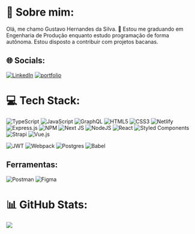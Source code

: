 # 💫 Sobre mim:
Olá, me chamo Gustavo Hernandes da Silva. 👋
Estou me graduando em Engenharia de Produção enquanto estudo programação de forma autônoma. Estou disposto a contribuir com projetos bacanas.


## 🌐 Socials:
[![LinkedIn](https://img.shields.io/badge/LinkedIn-%230077B5.svg?logo=linkedin&logoColor=white)](https://linkedin.com/in/https://www.linkedin.com/in/gustavo-hernandes-11/) 
[![portfolio](https://img.shields.io/badge/my_portfolio-000?style=for-the-badge&logo=ko-fi&logoColor=white)](https://gustavohernandes.netlify.app/)


# 💻 Tech Stack:
![TypeScript](https://img.shields.io/badge/typescript-%23007ACC.svg?style=for-the-badge&logo=typescript&logoColor=white) 
![JavaScript](https://img.shields.io/badge/javascript-%23323330.svg?style=for-the-badge&logo=javascript&logoColor=%23F7DF1E) 
![GraphQL](https://img.shields.io/badge/-GraphQL-E10098?style=for-the-badge&logo=graphql&logoColor=white) 
![HTML5](https://img.shields.io/badge/html5-%23E34F26.svg?style=for-the-badge&logo=html5&logoColor=white) 
![CSS3](https://img.shields.io/badge/css3-%231572B6.svg?style=for-the-badge&logo=css3&logoColor=white) 
![Netlify](https://img.shields.io/badge/netlify-%23000000.svg?style=for-the-badge&logo=netlify&logoColor=#00C7B7) 
![Express.js](https://img.shields.io/badge/express.js-%23404d59.svg?style=for-the-badge&logo=express&logoColor=%2361DAFB) 
![NPM](https://img.shields.io/badge/NPM-%23000000.svg?style=for-the-badge&logo=npm&logoColor=white) 
![Next JS](https://img.shields.io/badge/Next-black?style=for-the-badge&logo=next.js&logoColor=white) 
![NodeJS](https://img.shields.io/badge/node.js-6DA55F?style=for-the-badge&logo=node.js&logoColor=white) 
![React](https://img.shields.io/badge/react-%2320232a.svg?style=for-the-badge&logo=react&logoColor=%2361DAFB) 
![Styled Components](https://img.shields.io/badge/styled--components-DB7093?style=for-the-badge&logo=styled-components&logoColor=white) 
![Strapi](https://img.shields.io/badge/strapi-%232E7EEA.svg?style=for-the-badge&logo=strapi&logoColor=white) 
![Vue.js](https://img.shields.io/badge/vuejs-%2335495e.svg?style=for-the-badge&logo=vuedotjs&logoColor=%234FC08D) 

![JWT](https://img.shields.io/badge/JWT-black?style=for-the-badge&logo=JSON%20web%20tokens) 
![Webpack](https://img.shields.io/badge/webpack-%238DD6F9.svg?style=for-the-badge&logo=webpack&logoColor=black) 
![Postgres](https://img.shields.io/badge/postgres-%23316192.svg?style=for-the-badge&logo=postgresql&logoColor=white) 
![Babel](https://img.shields.io/badge/Babel-F9DC3e?style=for-the-badge&logo=babel&logoColor=black)

## Ferramentas:
![Postman](https://img.shields.io/badge/Postman-FF6C37?style=for-the-badge&logo=postman&logoColor=white) 
![Figma](https://img.shields.io/badge/figma-%23F24E1E.svg?style=for-the-badge&logo=figma&logoColor=white)


# 📊 GitHub Stats:
![](https://github-readme-stats.vercel.app/api/top-langs/?username=gustavohernandes11&theme=dark&hide_border=false&include_all_commits=false&count_private=false&layout=compact)

